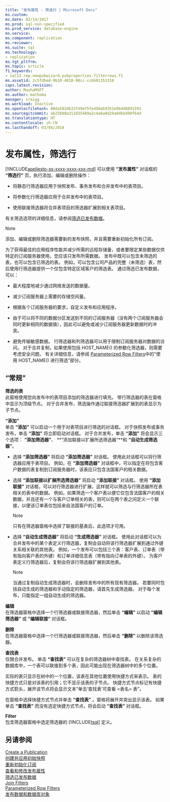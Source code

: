```yaml
---
title: "发布属性 - 筛选行 | Microsoft Docs"
ms.custom: 
ms.date: 03/14/2017
ms.prod: sql-non-specified
ms.prod_service: database-engine
ms.service: 
ms.component: replication
ms.reviewer: 
ms.suite: sql
ms.technology:
- replication
ms.tgt_pltfrm: 
ms.topic: article
f1_keywords:
- sql13.rep.newpubwizard.pubproperties.filterrows.f1
ms.assetid: 2c5fdbed-9b10-4818-98cc-cc6b01351318
caps.latest.revision: 
author: MashaMSFT
ms.author: mathoma
manager: craigg
ms.workload: Inactive
ms.openlocfilehash: 80da582db33f49ef5fe456eb9351e9b4d6091591
ms.sourcegitcommit: ab25b08a312d35489a2c4a6a0d29a04bbd90f64d
ms.translationtype: HT
ms.contentlocale: zh-CN
ms.lasthandoff: 03/08/2018
---
```

# <a name="publication-properties-filter-rows"></a>发布属性，筛选行
[!INCLUDE[appliesto-ss-xxxx-xxxx-xxx-md](../../includes/appliesto-ss-xxxx-xxxx-xxx-md.md)]
  可以使用 **“发布属性”** 对话框的 **“筛选行”** 页，执行添加、编辑或删除操作：  
  
-   将静态行筛选器应用于快照发布、事务发布和合并发布中的表项目。  
  
-   将参数化行筛选器应用于合并发布中的表项目。  
  
-   使用联接筛选器将合并表项目的筛选器扩展到相关表项目。  
  
 有关筛选选项的详细信息，请参阅[筛选已发布数据](../../relational-databases/replication/publish/filter-published-data.md)。  
  
> [!NOTE]  
>  添加、编辑或删除筛选器需要新的发布快照，并且需要重新初始化所有订阅。  
  
 为了获得最佳的应用程序性能并减少所需的远程存储量，或者要限定某些数据仅供特定的订阅服务器使用，您应该只发布所需数据。 发布中既可以包含未筛选的表，也可以包含已筛选的表。 例如，可以包含公司产品的完整（未筛选）表，然后使用行筛选器提供一个仅包含特定区域客户的筛选表。 通过筛选已发布数据，可以：  
  
-   最大程度地减少通过网络发送的数据量。  
  
-   减少订阅服务器上需要的存储空间量。  
  
-   根据各个订阅服务器的要求，自定义发布和应用程序。  
  
-   由于可以将不同的数据分区发送到不同的订阅服务器（没有两个订阅服务器会同时更新相同的数据值），因此可以避免或减少订阅服务器更新数据时的冲突。  
  
-   避免传输敏感数据。 行筛选器和列筛选器可以用于限制订阅服务器对数据的访问。 对于合并复制，如果使用包括 HOST_NAME() 的参数化筛选器，则需要考虑安全问题。 有关详细信息，请参阅 [Parameterized Row Filters](../../relational-databases/replication/merge/parameterized-filters-parameterized-row-filters.md)中的“使用 HOST_NAME() 进行筛选”部分。  
  
## <a name="options"></a>“常规”  
 **筛选的表**  
 此窗格使用您向发布中的表项目添加的筛选器进行填充。 带行筛选器的表在窗格中显示为顶级节点。 对于合并发布，筛选操作通过联接筛选器扩展到的表显示为子节点。  
  
 **“添加”**  
 单击 **“添加”** 可以启动一个用于对表项目进行筛选的对话框。 对于快照发布或事务发布，单击 **“添加”** 将立即启动对话框。 对于合并发布，单击 **“添加”** 将会显示三个选项： **“添加筛选器”**、 **“添加联接以扩展所选筛选器”**和 **“自动生成筛选器”**。  
  
-   选择 **“添加筛选器”** 将启动 **“添加筛选器”** 对话框。 使用此对话框可以将行筛选器应用于表项目。 例如，在 **“添加筛选器”** 对话框中，可以指定在将包含客户数据的表复制到订阅服务器时，该表应只包含法国客户的相关数据。  
  
-   选择 **“添加联接以扩展所选筛选器”** 将启动 **“添加联接”** 对话框。 使用 **“添加联接”** 对话框，可以对行筛选器进行扩展，这样就可以筛选与行筛选器所在表相关的表中的数据。 例如，如果筛选一个客户表以便它仅包含法国客户的相关数据，并且还有一个与客户订单相关的表，则可以在两个表之间定义一个联接，以便该订单表仅包括来自法国客户的订单。  
  
    > [!NOTE]  
    >  只有在筛选器窗格中选择了联接的基表后，此选项才可用。  
  
-   选择 **“自动生成筛选器”** 将启动 **“生成筛选器”** 对话框。 使用此对话框可以为合并发布中的某个表定义行筛选器，复制会自动将该行筛选器扩展到通过外键关系相关联的其他表。 例如，一个发布可以包括三个表：客户表、订单表（带有指向客户表的外键）和订单详细信息表（带有指向订单表的外键）。 为客户表定义行筛选器后，复制会将该行筛选器扩展到其他表。  
  
    > [!NOTE]  
    >  当通过复制自动生成筛选器时，会删除发布中的所有现有筛选器。 若要同时包括自动生成的筛选器和手动指定的筛选器，请首先生成筛选器。 对于每个发布，只能指定一组自动生成的筛选器。  
  
 **编辑**  
 在筛选器窗格中选择一个行筛选器或联接筛选器，然后单击 **“编辑”** 以启动 **“编辑筛选器”** 或 **“编辑联接”** 对话框。  
  
 **删除**  
 在筛选器窗格中选择一个行筛选器或联接筛选器，然后单击 **“删除”** 以删除该筛选器。  
  
 **查找表**  
 仅限合并发布。 单击 **“查找表”** 可以在复杂的筛选器树中查找表。 在关系复杂的数据库中，一个表可以联接到多个表，因此可能出现在筛选器树中的多个位置。  
  
 实际的表只显示在树中的一个位置，该表在其他位置使用快捷方式来表示。 表的快捷方式只是对该表的引用；它不显示该表的子节点。 快捷方式节点标记有快捷方式箭头，展开该节点将会显示文本“单击‘查找表’可查看 \<表名> 表”。  
  
 在窗格中选择快捷方式节点并单击 **“查找表”** 。窗格将展开并突出显示该表。 如果单击 **“查找表”** 而没有选定快捷方式节点，将会启动 **“查找表”** 对话框。  
  
 **Filter**  
 包含筛选器窗格中选定筛选器的 [!INCLUDE[tsql](../../includes/tsql-md.md)] 定义。  
  
## <a name="see-also"></a>另请参阅  
 [Create a Publication](../../relational-databases/replication/publish/create-a-publication.md)   
 [创建并应用初始快照](../../relational-databases/replication/create-and-apply-the-initial-snapshot.md)   
 [重新初始化订阅](../../relational-databases/replication/reinitialize-a-subscription.md)   
 [查看和修改发布属性](../../relational-databases/replication/publish/view-and-modify-publication-properties.md)   
 [筛选已发布数据](../../relational-databases/replication/publish/filter-published-data.md)   
 [Join Filters](../../relational-databases/replication/merge/join-filters.md)   
 [Parameterized Row Filters](../../relational-databases/replication/merge/parameterized-filters-parameterized-row-filters.md)   
 [发布数据和数据库对象](../../relational-databases/replication/publish/publish-data-and-database-objects.md)  
  
  
